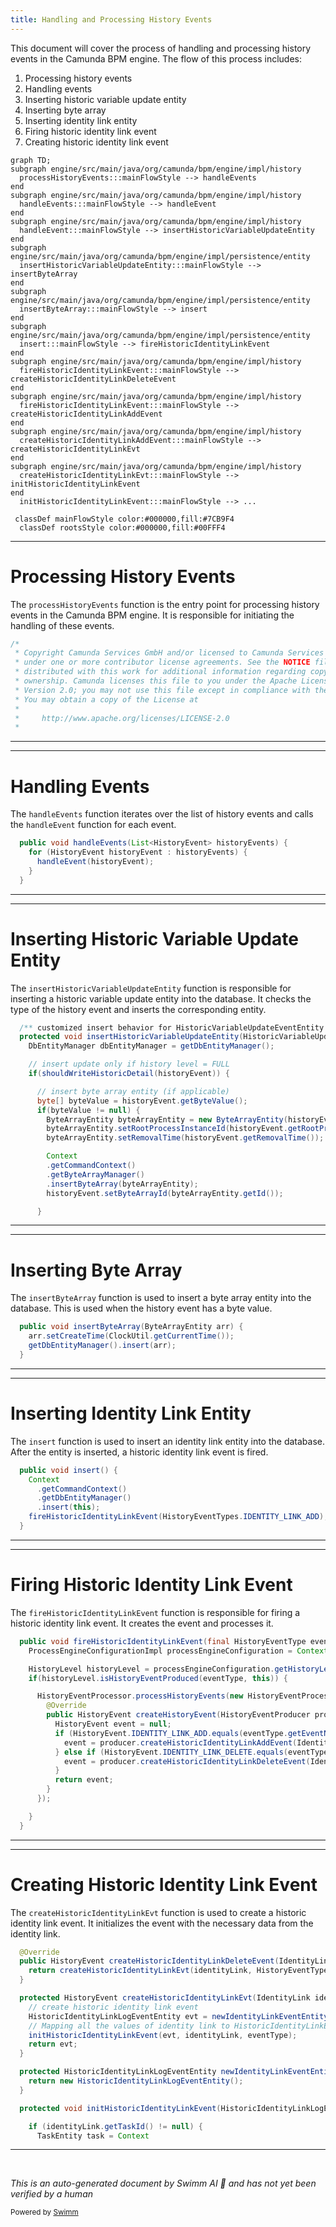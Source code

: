 ```yaml
---
title: Handling and Processing History Events
---
```

This document will cover the process of handling and processing history events in the Camunda BPM engine. The flow of this process includes:

1. Processing history events
2. Handling events
3. Inserting historic variable update entity
4. Inserting byte array
5. Inserting identity link entity
6. Firing historic identity link event
7. Creating historic identity link event

```mermaid
graph TD;
subgraph engine/src/main/java/org/camunda/bpm/engine/impl/history
  processHistoryEvents:::mainFlowStyle --> handleEvents
end
subgraph engine/src/main/java/org/camunda/bpm/engine/impl/history
  handleEvents:::mainFlowStyle --> handleEvent
end
subgraph engine/src/main/java/org/camunda/bpm/engine/impl/history
  handleEvent:::mainFlowStyle --> insertHistoricVariableUpdateEntity
end
subgraph engine/src/main/java/org/camunda/bpm/engine/impl/persistence/entity
  insertHistoricVariableUpdateEntity:::mainFlowStyle --> insertByteArray
end
subgraph engine/src/main/java/org/camunda/bpm/engine/impl/persistence/entity
  insertByteArray:::mainFlowStyle --> insert
end
subgraph engine/src/main/java/org/camunda/bpm/engine/impl/persistence/entity
  insert:::mainFlowStyle --> fireHistoricIdentityLinkEvent
end
subgraph engine/src/main/java/org/camunda/bpm/engine/impl/history
  fireHistoricIdentityLinkEvent:::mainFlowStyle --> createHistoricIdentityLinkDeleteEvent
end
subgraph engine/src/main/java/org/camunda/bpm/engine/impl/history
  fireHistoricIdentityLinkEvent:::mainFlowStyle --> createHistoricIdentityLinkAddEvent
end
subgraph engine/src/main/java/org/camunda/bpm/engine/impl/history
  createHistoricIdentityLinkAddEvent:::mainFlowStyle --> createHistoricIdentityLinkEvt
end
subgraph engine/src/main/java/org/camunda/bpm/engine/impl/history
  createHistoricIdentityLinkEvt:::mainFlowStyle --> initHistoricIdentityLinkEvent
end
  initHistoricIdentityLinkEvent:::mainFlowStyle --> ...

 classDef mainFlowStyle color:#000000,fill:#7CB9F4
  classDef rootsStyle color:#000000,fill:#00FFF4
```

<SwmSnippet path="/engine/src/main/java/org/camunda/bpm/engine/impl/history/event/HistoryEventProcessor.java" line="1">

---

# Processing History Events

The `processHistoryEvents` function is the entry point for processing history events in the Camunda BPM engine. It is responsible for initiating the handling of these events.

```java
/*
 * Copyright Camunda Services GmbH and/or licensed to Camunda Services GmbH
 * under one or more contributor license agreements. See the NOTICE file
 * distributed with this work for additional information regarding copyright
 * ownership. Camunda licenses this file to you under the Apache License,
 * Version 2.0; you may not use this file except in compliance with the License.
 * You may obtain a copy of the License at
 *
 *     http://www.apache.org/licenses/LICENSE-2.0
 *
```

---

</SwmSnippet>

<SwmSnippet path="/engine/src/main/java/org/camunda/bpm/engine/impl/history/handler/DbHistoryEventHandler.java" line="54">

---

# Handling Events

The `handleEvents` function iterates over the list of history events and calls the `handleEvent` function for each event.

```java
  public void handleEvents(List<HistoryEvent> historyEvents) {
    for (HistoryEvent historyEvent : historyEvents) {
      handleEvent(historyEvent);
    }
  }
```

---

</SwmSnippet>

<SwmSnippet path="/engine/src/main/java/org/camunda/bpm/engine/impl/history/handler/DbHistoryEventHandler.java" line="87">

---

# Inserting Historic Variable Update Entity

The `insertHistoricVariableUpdateEntity` function is responsible for inserting a historic variable update entity into the database. It checks the type of the history event and inserts the corresponding entity.

```java
  /** customized insert behavior for HistoricVariableUpdateEventEntity */
  protected void insertHistoricVariableUpdateEntity(HistoricVariableUpdateEventEntity historyEvent) {
    DbEntityManager dbEntityManager = getDbEntityManager();

    // insert update only if history level = FULL
    if(shouldWriteHistoricDetail(historyEvent)) {

      // insert byte array entity (if applicable)
      byte[] byteValue = historyEvent.getByteValue();
      if(byteValue != null) {
        ByteArrayEntity byteArrayEntity = new ByteArrayEntity(historyEvent.getVariableName(), byteValue, ResourceTypes.HISTORY);
        byteArrayEntity.setRootProcessInstanceId(historyEvent.getRootProcessInstanceId());
        byteArrayEntity.setRemovalTime(historyEvent.getRemovalTime());

        Context
        .getCommandContext()
        .getByteArrayManager()
        .insertByteArray(byteArrayEntity);
        historyEvent.setByteArrayId(byteArrayEntity.getId());

      }
```

---

</SwmSnippet>

<SwmSnippet path="/engine/src/main/java/org/camunda/bpm/engine/impl/persistence/entity/ByteArrayManager.java" line="44">

---

# Inserting Byte Array

The `insertByteArray` function is used to insert a byte array entity into the database. This is used when the history event has a byte value.

```java
  public void insertByteArray(ByteArrayEntity arr) {
    arr.setCreateTime(ClockUtil.getCurrentTime());
    getDbEntityManager().insert(arr);
  }
```

---

</SwmSnippet>

<SwmSnippet path="/engine/src/main/java/org/camunda/bpm/engine/impl/persistence/entity/IdentityLinkEntity.java" line="82">

---

# Inserting Identity Link Entity

The `insert` function is used to insert an identity link entity into the database. After the entity is inserted, a historic identity link event is fired.

```java
  public void insert() {
    Context
      .getCommandContext()
      .getDbEntityManager()
      .insert(this);
    fireHistoricIdentityLinkEvent(HistoryEventTypes.IDENTITY_LINK_ADD);
  }
```

---

</SwmSnippet>

<SwmSnippet path="/engine/src/main/java/org/camunda/bpm/engine/impl/persistence/entity/IdentityLinkEntity.java" line="204">

---

# Firing Historic Identity Link Event

The `fireHistoricIdentityLinkEvent` function is responsible for firing a historic identity link event. It creates the event and processes it.

```java
  public void fireHistoricIdentityLinkEvent(final HistoryEventType eventType) {
    ProcessEngineConfigurationImpl processEngineConfiguration = Context.getProcessEngineConfiguration();

    HistoryLevel historyLevel = processEngineConfiguration.getHistoryLevel();
    if(historyLevel.isHistoryEventProduced(eventType, this)) {

      HistoryEventProcessor.processHistoryEvents(new HistoryEventProcessor.HistoryEventCreator() {
        @Override
        public HistoryEvent createHistoryEvent(HistoryEventProducer producer) {
          HistoryEvent event = null;
          if (HistoryEvent.IDENTITY_LINK_ADD.equals(eventType.getEventName())) {
            event = producer.createHistoricIdentityLinkAddEvent(IdentityLinkEntity.this);
          } else if (HistoryEvent.IDENTITY_LINK_DELETE.equals(eventType.getEventName())) {
            event = producer.createHistoricIdentityLinkDeleteEvent(IdentityLinkEntity.this);
          }
          return event;
        }
      });

    }
  }
```

---

</SwmSnippet>

<SwmSnippet path="/engine/src/main/java/org/camunda/bpm/engine/impl/history/producer/DefaultHistoryEventProducer.java" line="945">

---

# Creating Historic Identity Link Event

The `createHistoricIdentityLinkEvt` function is used to create a historic identity link event. It initializes the event with the necessary data from the identity link.

```java
  @Override
  public HistoryEvent createHistoricIdentityLinkDeleteEvent(IdentityLink identityLink) {
    return createHistoricIdentityLinkEvt(identityLink, HistoryEventTypes.IDENTITY_LINK_DELETE);
  }

  protected HistoryEvent createHistoricIdentityLinkEvt(IdentityLink identityLink, HistoryEventTypes eventType) {
    // create historic identity link event
    HistoricIdentityLinkLogEventEntity evt = newIdentityLinkEventEntity();
    // Mapping all the values of identity link to HistoricIdentityLinkEvent
    initHistoricIdentityLinkEvent(evt, identityLink, eventType);
    return evt;
  }

  protected HistoricIdentityLinkLogEventEntity newIdentityLinkEventEntity() {
    return new HistoricIdentityLinkLogEventEntity();
  }

  protected void initHistoricIdentityLinkEvent(HistoricIdentityLinkLogEventEntity evt, IdentityLink identityLink, HistoryEventType eventType) {

    if (identityLink.getTaskId() != null) {
      TaskEntity task = Context
```

---

</SwmSnippet>

&nbsp;

*This is an auto-generated document by Swimm AI 🌊 and has not yet been verified by a human*

<SwmMeta version="3.0.0" repo-id="Z2l0aHViJTNBJTNBQ2l0aS1jYW11bmRhJTNBJTNBZ2lsYWRuYXZvdA==" repo-name="Citi-camunda" doc-type="flows"><sup>Powered by [Swimm](/)</sup></SwmMeta>
